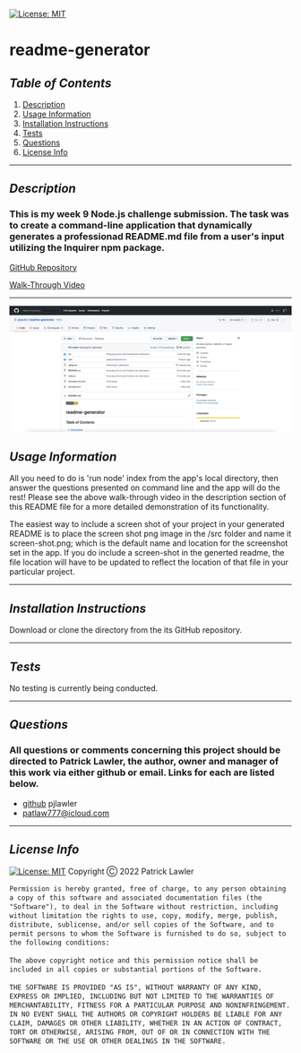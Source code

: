  [![License: MIT](https://img.shields.io/badge/License-MIT-yellow.svg)](https://opensource.org/licenses/MIT)
 # readme-generator
 ## *Table of Contents*
1. [Description](#description)
2. [Usage Information](#usage-information)
3. [Installation Instructions](#installation-instructions)
4. [Tests](#tests)
5. [Questions](#questions)
6. [License Info](#license-info)

 _ _ _
 ## *Description*
 ### This is my week 9 Node.js challenge submission. The task was to create a command-line application that dynamically generates a professionad README.md file from a user's input utilizing the Inquirer npm package.  

 [GitHub Repository](https://github.com/pjlawler/readme-generator)
 
 [Walk-Through Video](https://watch.screencastify.com/v/NZJszpz2PVNLwlEF2GW8)
 _ _ _
 ![Screen Shot](./assets/imgs/screen-shot.png)
 
 ## *Usage Information*
  All you need to do is 'run node' index from the app's local directory, then answer the questions presented on command line and the app will do the rest! Please see the above walk-through video in the description section of this README file for a more detailed demonstration of its functionality.

  The easiest way to include a screen shot of your project in your generated README is to place the screen shot png image in the /src folder and name it screen-shot.png; which is the default name and location for the screenshot set in the app. If you do include a screen-shot in the generted readme, the file location will have to be updated to reflect the location of that file in your particular project.
  - - -
 ## *Installation Instructions*
  Download or clone the directory from the its GitHub repository.
  - - -
 ## *Tests*
  No testing is currently being conducted.
  - - -
 
 ## *Questions*
 ###   All questions or comments concerning this project should be directed to Patrick Lawler, the author, owner and manager of this work via either github or email. Links for each are listed below.
 - [github](https://github.com/pjlawler) pjlawler
 - patlaw777@icloud.com
 _ _ _
 ## *License Info*
  [![License: MIT](https://img.shields.io/badge/License-MIT-yellow.svg)](https://opensource.org/licenses/MIT)  Copyright Ⓒ 2022 Patrick Lawler
      
    Permission is hereby granted, free of charge, to any person obtaining a copy of this software and associated documentation files (the "Software"), to deal in the Software without restriction, including without limitation the rights to use, copy, modify, merge, publish, distribute, sublicense, and/or sell copies of the Software, and to permit persons to whom the Software is furnished to do so, subject to the following conditions:
    
    The above copyright notice and this permission notice shall be included in all copies or substantial portions of the Software.
    
    THE SOFTWARE IS PROVIDED "AS IS", WITHOUT WARRANTY OF ANY KIND, EXPRESS OR IMPLIED, INCLUDING BUT NOT LIMITED TO THE WARRANTIES OF MERCHANTABILITY, FITNESS FOR A PARTICULAR PURPOSE AND NONINFRINGEMENT. IN NO EVENT SHALL THE AUTHORS OR COPYRIGHT HOLDERS BE LIABLE FOR ANY CLAIM, DAMAGES OR OTHER LIABILITY, WHETHER IN AN ACTION OF CONTRACT, TORT OR OTHERWISE, ARISING FROM, OUT OF OR IN CONNECTION WITH THE SOFTWARE OR THE USE OR OTHER DEALINGS IN THE SOFTWARE.